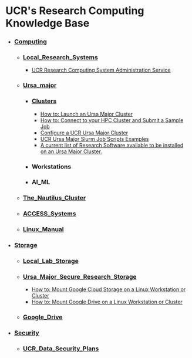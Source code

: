 # UCR's Research Computing Knowledge Base #

* ### [Computing]() ###
    * ### [Local_Research_Systems]() ###
        * [UCR Research Computing System Administration Service](UCR_Research_Computing_System_Administration_Service.md)
    * ### [Ursa_major]() ###
        *  ### [Clusters](#Clusters) ###
            * [How to: Launch an Ursa Major Cluster](How_To_Launch_a_Ursa_Major_Cluster.md)
            * [How to: Connect to your HPC Cluster and Submit a Sample Job](how_to_connect_to_hpc_cluster_run_sample_job.md)              
            * [Configure a UCR Ursa Major Cluster](https://github.com/UCR-Research-Computing/UCR-Ursa-Major-Cluster-Blueprints) 
            * [UCR Ursa Major Slurm Job Scripts Examples](https://github.com/UCR-Research-Computing/UCR-Ursa-Major-Slurm-Job-Scripts)
            * [A current list of Research Software available to be installed on an Ursa Major Cluster.](https://spack.readthedocs.io/en/latest/package_list.html)
        * ### Workstations ###
        * ### AI_ML ###
    * ### [The_Nautilus_Cluster](The_Nautilus_Cluster.md) ###
    * ### [ACCESS_Systems](ACCESS_Systems.md) ###
    * ### [Linux_Manual](Linux_Manual.md) ###
* ### [Storage]() ###
    * ### [Local_Lab_Storage](Local_Lab_Storage.md) ###
    * ### [Ursa_Major_Secure_Research_Storage](Ursa_Major_Secure_Research_Storage.md) ###
        * [How to: Mount Google Cloud Storage on a Linux Workstation or Cluster](how_to_mount_google_cloud_storage.md)  
        * [How to: Mount Google Drive on a Linux Workstation or Cluster](how_to_mount_google_drive.md)  
    * ### [Google_Drive](Google_Drive.md) ###
* ### [Security]() ###
    * ### [UCR_Data_Security_Plans](UCR_Data_Security_Plans.md) ###
